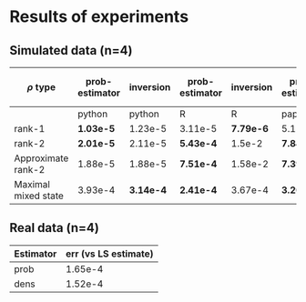 # Results of experiments

## Simulated data (n=4)
| $\rho$ type        | prob-estimator| inversion| prob-estimator | inversion| prob-estimator | inversion|proj-langevin (3q)| proj-langevin (4q)|
|    ----            |   ---      | - | -- |--| -- | -- |--|--|
|                    | python        | python   | R              | R        |paper | paper| matlab|matlab|
| rank-1             | **1.03e-5**   | 1.23e-5  | 3.11e-5        |**7.79e-6** | 5.13e-5|**1.55e-5**|1.02e-2|3.3e-3|
| rank-2             | **2.01e-5**   | 2.11e-5  | **5.43e-4**    | 1.5e-2   | **7.84e-3** | 1.58e-2|4.9e-3|1.3e-3|
| Approximate rank-2 | 1.88e-5       | 1.88e-5  | **7.51e-4**    | 1.58e-2  | **7.39e-3** | 1.52e-2|4.6e-3|1.3e-3|
| Maximal mixed state| 3.93e-4       |**3.14e-4**| **2.41e-4**   | 3.67e-4  | **3.20e-4** | 4.76e-4|1.1e-3|2e-4|

## Real data (n=4)


|Estimator|err (vs LS estimate)|
|--       | --                 |
|prob     | 1.65e-4            |
|dens     | 1.52e-4            |